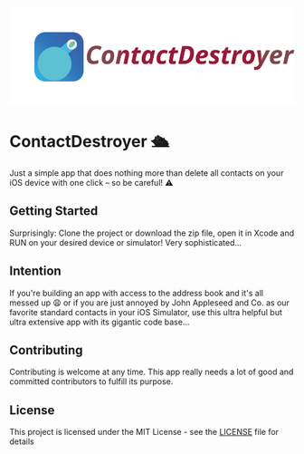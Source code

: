 ![ContactDestroyer-icon, the best icon ever...](.github/ContactDestroyer.png?raw=true)
# ContactDestroyer 🛳

Just a simple app that does nothing more than delete all contacts on your iOS device with one click – so be careful! :warning:

## Getting Started

Surprisingly: Clone the project or download the zip file, open it in Xcode and RUN on your desired device or simulator! Very sophisticated...

## Intention

If you're building an app with access to the address book and it's all messed up :weary: or if you are just annoyed by John Appleseed and Co. as our favorite standard contacts in your iOS Simulator, use this ultra helpful but ultra extensive app with its gigantic code base...

## Contributing
Contributing is welcome at any time.
This app really needs a lot of good and committed contributors to fulfill its purpose.

## License

This project is licensed under the MIT License - see the [LICENSE](LICENSE) file for details
